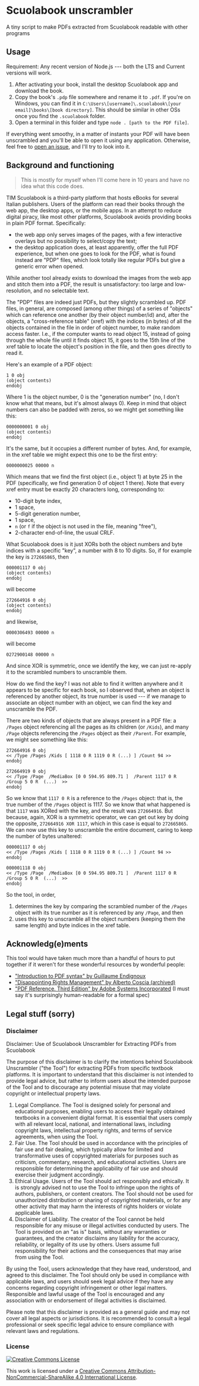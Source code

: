 # Scuolabook unscrambler

A tiny script to make PDFs extracted from Scuolabook readable with other programs

## Usage

Requirement: Any recent version of Node.js --- both the LTS and Current versions will work.

1. After activating your book, install the desktop Scuolabook app and download the book.
2. Copy the book's `.pdp` file somewhere and rename it to `.pdf`. If you're on Windows, you can find it in `C:\Users\[username]\.scuolabook\[your email]\books\[book directory]`. This should be similar in other OSs once you find the `.scuolabook` folder.
3. Open a terminal in this folder and type `node . [path to the PDF file]`.

If everything went smoothy, in a matter of instants your PDF will have been unscrambled and you'll be able to open it using any application. Otherwise, feel free to [open an issue](https://github.com/DamianoMagrini/scuolabook-unscrambler/issues/new), and I'll try to look into it.

## Background and functioning

> This is mostly for myself when I'll come here in 10 years and have no idea what this code does.

TIM Scuolabook is a third-party platform that hosts eBooks for several Italian publishers. Users of the platform can read their books through the web app, the desktop apps, or the mobile apps. In an attempt to reduce digital piracy, like most other platforms, Scuolabook avoids providing books in plain PDF format. Specifically:

- the web app only serves images of the pages, with a few interactive overlays but no possibility to select/copy the text;
- the desktop application does, at least apparently, offer the full PDF experience, but when one goes to look for the PDF, what is found instead are "PDP" files, which look totally like regular PDFs but give a generic error when opened.

While another tool already exists to download the images from the web app and stitch them into a PDF, the result is unsatisfactory: too large and low-resolution, and no selectable text.

The "PDP" files are indeed just PDFs, but they slightly scrambled up. PDF files, in general, are composed (among other things) of a series of "objects" which can reference one another (by their object number/id) and, after the objects, a "cross-reference table" (xref) with the indices (in bytes) of all the objects contained in the file in order of object number, to make random access faster. I.e., if the computer wants to read object 15, instead of going through the whole file until it finds object 15, it goes to the 15th line of the xref table to locate the object's position in the file, and then goes directly to read it.

Here's an example of a PDF object:

```
1 0 obj
(object contents)
endobj
```

Where 1 is the object number, 0 is the "generation number" (no, I don't know what that means, but it's almost always 0). Keep in mind that object numbers can also be padded with zeros, so we might get something like this:

```
0000000001 0 obj
(object contents)
endobj
```

It's the same, but it occupies a different number of bytes. And, for example, in the xref table we might expect this one to be the first entry:

```
0000000025 00000 n
```

Which means that we find the first object (i.e., object 1) at byte 25 in the PDF (specifically, we find generation 0 of object 1 there). Note that every xref entry must be exactly 20 characters long, corresponding to:

- 10-digit byte index,
- 1 space,
- 5-digit generation number,
- 1 space,
- `n` (or `f` if the object is not used in the file, meaning "free"),
- 2-character end-of-line, the usual CRLF.

What Scuolabook does is it just XORs both the object numbers and byte indices with a specific "key", a number with 8 to 10 digits. So, if for example the key is `272665865`, then

```
000001117 0 obj
(object contents)
endobj
```

will become

```
272664916 0 obj
(object contents)
endobj
```

and likewise,

```
0000306493 00000 n
```

will become

```
0272900148 00000 n
```

And since XOR is symmetric, once we identify the key, we can just re-apply it to the scrambled numbers to unscramble them.

How do we find the key? I was not able to find it written anywhere and it appears to be specific for each book, so I observed that, when an object is referenced by another object, its true number is used --- if we manage to associate an object number with an object, we can find the key and unscramble the PDF.

There are two kinds of objects that are always present in a PDF file: a `/Pages` object referencing all the pages as its children (or `/Kids`), and many `/Page` objects referencing the `/Pages` object as their `/Parent`. For example, we might see something like this:

```
272664916 0 obj
<< /Type /Pages /Kids [ 1118 0 R 1119 0 R (...) ] /Count 94 >>
endobj

272664919 0 obj
<< /Type /Page  /MediaBox [0 0 594.95 809.71 ]  /Parent 1117 0 R /Group 5 0 R  (...)  >>
endobj
```

So we know that `1117 0 R` is a reference to the `/Pages` object: that is, the true number of the `/Pages` object is 1117. So we know that what happened is that `1117` was XORed with the key, and the result was `272664916`. But because, again, XOR is a symmetric operator, we can get out key by doing the opposite, `272664916 XOR 1117`, which in this case is equal to `272665865`. We can now use this key to unscramble the entire document, caring to keep the number of bytes unaltered:

```
000001117 0 obj
<< /Type /Pages /Kids [ 1118 0 R 1119 0 R (...) ] /Count 94 >>
endobj

000001118 0 obj
<< /Type /Page  /MediaBox [0 0 594.95 809.71 ]  /Parent 1117 0 R /Group 5 0 R  (...)  >>
endobj
```

So the tool, in order,

1. determines the key by comparing the scrambled number of the `/Pages` object with its true number as it is referenced by any `/Page`, and then
2. uses this key to unscramble all the object numbers (keeping them the same length) and byte indices in the xref table.

## Acknowledg(e)ments

This tool would have taken much more than a handful of hours to put together if it weren't for these wonderful resources by wonderful people:

- ["Introduction to PDF syntax" by Guillaume Endignoux](https://gendignoux.com/blog/2016/10/04/pdf-basics.html)
- ["Disappointing Rights Management" by Alberto Coscia (archived)](https://web.archive.org/web/20200202140307/https://albertocoscia.me/posts/drm/)
- ["PDF Reference. Third Edition" by Adobe Systems Incorporated](https://opensource.adobe.com/dc-acrobat-sdk-docs/pdfstandards/pdfreference1.4.pdf) (I must say it's surprisingly human-readable for a formal spec)

## Legal stuff (sorry)

### Disclaimer

Disclaimer: Use of Scuolabook Unscrambler for Extracting PDFs from Scuolabook

The purpose of this disclaimer is to clarify the intentions behind Scuolabook Unscrambler ("the Tool") for extracting PDFs from specific textbook platforms. It is important to understand that this disclaimer is not intended to provide legal advice, but rather to inform users about the intended purpose of the Tool and to discourage any potential misuse that may violate copyright or intellectual property laws.

1. Legal Compliance. The Tool is designed solely for personal and educational purposes, enabling users to access their legally obtained textbooks in a convenient digital format. It is essential that users comply with all relevant local, national, and international laws, including copyright laws, intellectual property rights, and terms of service agreements, when using the Tool.
2. Fair Use. The Tool should be used in accordance with the principles of fair use and fair dealing, which typically allow for limited and transformative uses of copyrighted materials for purposes such as criticism, commentary, research, and educational activities. Users are responsible for determining the applicability of fair use and should exercise their judgment accordingly.
3. Ethical Usage. Users of the Tool should act responsibly and ethically. It is strongly advised not to use the Tool to infringe upon the rights of authors, publishers, or content creators. The Tool should not be used for unauthorized distribution or sharing of copyrighted materials, or for any other activity that may harm the interests of rights holders or violate applicable laws.
4. Disclaimer of Liability. The creator of the Tool cannot be held responsible for any misuse or illegal activities conducted by users. The Tool is provided on an "as is" basis, without any warranties or guarantees, and the creator disclaims any liability for the accuracy, reliability, or legality of its use by others. Users assume full responsibility for their actions and the consequences that may arise from using the Tool.

By using the Tool, users acknowledge that they have read, understood, and agreed to this disclaimer. The Tool should only be used in compliance with applicable laws, and users should seek legal advice if they have any concerns regarding copyright infringement or other legal matters. Responsible and lawful usage of the Tool is encouraged and any association with or endorsement of illegal activities is disclaimed.

Please note that this disclaimer is provided as a general guide and may not cover all legal aspects or jurisdictions. It is recommended to consult a legal professional or seek specific legal advice to ensure compliance with relevant laws and regulations.

### License

[![Creative Commons License](https://i.creativecommons.org/l/by-nc-sa/4.0/88x31.png)](http://creativecommons.org/licenses/by-nc-sa/4.0/)

This work is licensed under a [Creative Commons Attribution-NonCommercial-ShareAlike 4.0 International License](http://creativecommons.org/licenses/by-nc-sa/4.0/).
